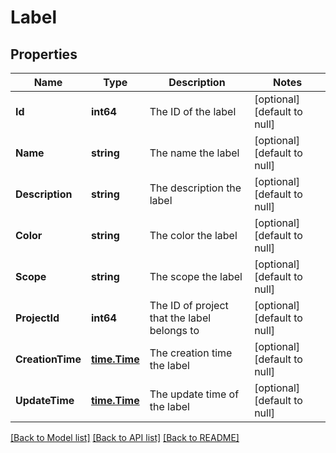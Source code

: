 # Label

## Properties
Name | Type | Description | Notes
------------ | ------------- | ------------- | -------------
**Id** | **int64** | The ID of the label | [optional] [default to null]
**Name** | **string** | The name the label | [optional] [default to null]
**Description** | **string** | The description the label | [optional] [default to null]
**Color** | **string** | The color the label | [optional] [default to null]
**Scope** | **string** | The scope the label | [optional] [default to null]
**ProjectId** | **int64** | The ID of project that the label belongs to | [optional] [default to null]
**CreationTime** | [**time.Time**](time.Time.md) | The creation time the label | [optional] [default to null]
**UpdateTime** | [**time.Time**](time.Time.md) | The update time of the label | [optional] [default to null]

[[Back to Model list]](../README.md#documentation-for-models) [[Back to API list]](../README.md#documentation-for-api-endpoints) [[Back to README]](../README.md)


